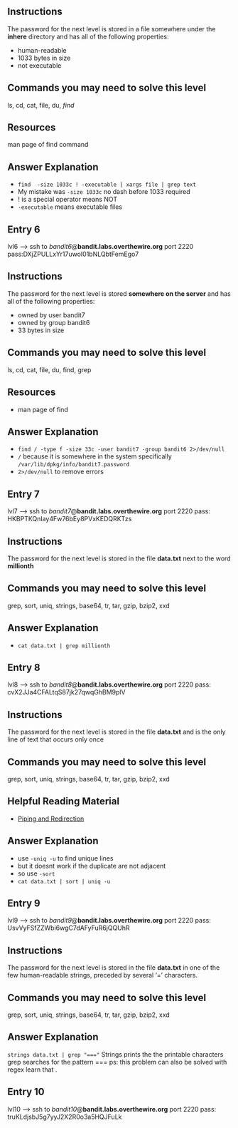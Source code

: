 ## Instructions
The password for the next level is stored in a file somewhere under the **inhere** directory and has all of the following properties:

-   human-readable
-   1033 bytes in size
-   not executable

## Commands you may need to solve this level

ls, cd, cat, file, du, *find*
## Resources 
man page of find command

## Answer Explanation
- `find  -size 1033c ! -executable | xargs file | grep text`
- My mistake was `-size 1033c` no dash before 1033 required
- ! is a special operator means NOT 
- `-executable` means executable files 

## Entry 6
lvl6 --> ssh to *bandit6*@**bandit.labs.overthewire.org** port 2220
pass:DXjZPULLxYr17uwoI01bNLQbtFemEgo7

## Instructions

The password for the next level is stored **somewhere on the server** and has all of the following properties:

-   owned by user bandit7
-   owned by group bandit6
-   33 bytes in size

## Commands you may need to solve this level

ls, cd, cat, file, du, find, grep

## Resources
- man page of find
## Answer Explanation
- `find / -type f -size 33c -user bandit7 -group bandit6 2>/dev/null`
- `/` because it is somewhere in the system specifically `/var/lib/dpkg/info/bandit7.password`
- `2>/dev/null` to remove errors

## Entry 7
lvl7 --> ssh to *bandit7*@**bandit.labs.overthewire.org** port 2220
pass: HKBPTKQnIay4Fw76bEy8PVxKEDQRKTzs

## Instructions

The password for the next level is stored in the file **data.txt** next to the word **millionth**

## Commands you may need to solve this level

grep, sort, uniq, strings, base64, tr, tar, gzip, bzip2, xxd
## Answer Explanation
- `cat data.txt | grep millionth`

## Entry 8
lvl8 --> ssh to *bandit8*@**bandit.labs.overthewire.org** port 2220
pass: cvX2JJa4CFALtqS87jk27qwqGhBM9plV

## Instructions

The password for the next level is stored in the file **data.txt** and is the only line of text that occurs only once

## Commands you may need to solve this level

grep, sort, uniq, strings, base64, tr, tar, gzip, bzip2, xxd

## Helpful Reading Material

-   [Piping and Redirection](https://ryanstutorials.net/linuxtutorial/piping.php)

## Answer Explanation
- use `-uniq -u` to find unique lines
- but it doesnt work if the duplicate are not adjacent
- so use `-sort` 
- `cat data.txt | sort | uniq -u`

## Entry 9
lvl9 --> ssh to *bandit9*@**bandit.labs.overthewire.org** port 2220
pass: UsvVyFSfZZWbi6wgC7dAFyFuR6jQQUhR

## Instructions
The password for the next level is stored in the file **data.txt** in one of the few human-readable strings, preceded by several ‘=’ characters.
## Commands you may need to solve this level

grep, sort, uniq, strings, base64, tr, tar, gzip, bzip2, xxd

## Answer Explanation
`strings data.txt | grep "==="`
Strings prints the the printable characters grep searches for the pattern ===
ps: this problem can also be solved with regex learn that .
## Entry 10
lvl10 --> ssh to *bandit10*@**bandit.labs.overthewire.org** port 2220
pass: truKLdjsbJ5g7yyJ2X2R0o3a5HQJFuLk

